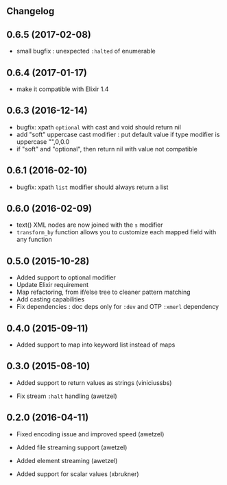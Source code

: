 ## Changelog

## 0.6.5 (2017-02-08)

* small bugfix : unexpected `:halted` of enumerable

## 0.6.4 (2017-01-17)

* make it compatible with Elixir 1.4

## 0.6.3 (2016-12-14)

* bugfix: xpath `optional` with cast and void should return nil
* add "soft" uppercase cast modifier : put default value if type
  modifier is uppercase "",0,0.0
* if "soft" and "optional", then return nil with value not compatible

## 0.6.1 (2016-02-10)

* bugfix: xpath `list` modifier should always return a list

## 0.6.0 (2016-02-09)

* text() XML nodes are now joined with the `s` modifier
* `transform_by` function allows you to customize each mapped field
  with any function

## 0.5.0 (2015-10-28)

* Added support to optional modifier
* Update Elixir requirement
* Map refactoring, from if/else tree to cleaner pattern matching
* Add casting capabilities
* Fix dependencies : doc deps only for `:dev` and OTP `:xmerl` dependency

## 0.4.0 (2015-09-11)

* Added support to map into keyword list instead of maps

## 0.3.0 (2015-08-10)

* Added support to return values as strings (viniciussbs)

* Fix stream `:halt` handling (awetzel)

## 0.2.0 (2016-04-11)

* Fixed encoding issue and improved speed (awetzel)

* Added file streaming support (awetzel)

* Added element streaming (awetzel)

* Added support for scalar values (xbrukner)
